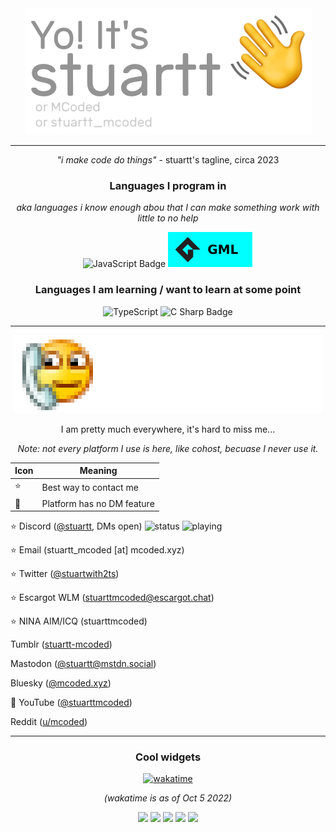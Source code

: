 <div align="center">
<a href="https://mcoded.xyz/"><img src="./assets/gitHello.png" alt="Yo! It's stuartt (or MCoded, or stuartt_mcoded)"></a>

---


*"i make code do things"* - stuartt's tagline, circa 2023
  


### Languages I program in
  
*aka languages i know enough abou that I can make something work with little to no help*

![JavaScript Badge](https://img.shields.io/badge/JavaScript-F7DF1E?logo=javascript&logoColor=000&style=for-the-badge)
![GML Badge](./assets/GML.svg)

### Languages I am learning / want to learn at some point

![TypeScript](https://img.shields.io/badge/typescript-%23007ACC.svg?style=for-the-badge&logo=typescript&logoColor=white)
![C Sharp Badge](https://img.shields.io/badge/C%20Sharp-239120?logo=csharp&logoColor=fff&style=for-the-badge)

---

<img src="./assets/contact.png" alt="Contact me!">

I am pretty much everywhere, it's hard to miss me...

<i>Note: not every platform I use is here, like cohost, becuase I never use it.</i>

|Icon|Meaning|
|---|---|
|⭐|Best way to contact me|
|🔵|Platform has no DM feature|

</div>

⭐ Discord ([@stuartt](https://discord.com/users/284804878604435476), DMs open) ![status](https://api.statusbadges.me/badge/status/284804878604435476?simple=true) ![playing](https://api.statusbadges.me/badge/playing/284804878604435476)

⭐ Email (stuartt_mcoded [at] mcoded.xyz)

⭐ Twitter ([@stuartwith2ts](twitter.com/stuartwith2ts))

⭐ Escargot WLM (stuarttmcoded@escargot.chat)

⭐ NINA AIM/ICQ (stuarttmcoded)

Tumblr ([stuartt-mcoded](https://stuartt-mcoded.tumblr.com/))

Mastodon ([@stuartt@mstdn.social](https://mstdn.social/@stuartt))

Bluesky ([@mcoded.xyz](https://bsky.app/profile/mcoded.xyz))

🔵 YouTube ([@stuarttmcoded](https://www.youtube.com/c/stuarttmcoded))

Reddit ([u/mcoded](https://www.reddit.com/user/MCoded/))

<div align="center">

---

### Cool widgets
  
[![wakatime](https://wakatime.com/badge/user/d262f742-f024-4cd6-bd3b-05145a89e4b0.svg)](https://wakatime.com/@d262f742-f024-4cd6-bd3b-05145a89e4b0)

*(wakatime is as of Oct 5 2022)*
  
![](https://github-profile-summary-cards.vercel.app/api/cards/profile-details?username=RealMCoded&theme=github_dark)
![](https://github-profile-summary-cards.vercel.app/api/cards/repos-per-language?username=RealMCoded&theme=github_dark) ![](https://github-profile-summary-cards.vercel.app/api/cards/most-commit-language?username=RealMCoded&theme=github_dark)
![](https://github-profile-summary-cards.vercel.app/api/cards/stats?username=RealMCoded&theme=github_dark) ![](https://github-profile-summary-cards.vercel.app/api/cards/productive-time?username=RealMCoded&theme=github_dark)
</div>
